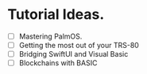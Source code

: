 # Tutorial Ideas.

- [ ] Mastering PalmOS.
- [ ] Getting the most out of your TRS-80
- [ ] Bridging SwiftUI and Visual Basic
- [ ] Blockchains with BASIC
